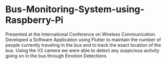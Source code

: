 # Bus-Monitoring-System-using-Raspberry-Pi
Presented at the International Conference on Wireless Communication. 
Developed a Software Application using Flutter to maintain the number of people currently traveling in the bus and to track the exact location of the bus. 
Using the V2 camera we were able to detect any suspicious  activity going on in the bus through Emotion Detections 
